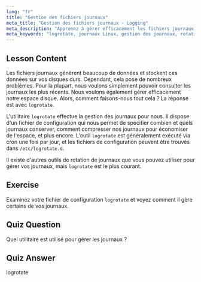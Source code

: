 ```yaml
---
lang: "fr"
title: "Gestion des fichiers journaux"
meta_title: "Gestion des fichiers journaux - Logging"
meta_description: "Apprenez à gérer efficacement les fichiers journaux Linux à l'aide de logrotate. Découvrez la rotation des journaux, la compression et la configuration pour économiser de l'espace disque. Commencez à apprendre dès aujourd'hui !"
meta_keywords: "logrotate, journaux Linux, gestion des journaux, rotation des journaux, tutoriel Linux, débutant, guide, espace disque"
---
```


## Lesson Content

Les fichiers journaux génèrent beaucoup de données et stockent ces données sur vos disques durs. Cependant, cela pose de nombreux problèmes. Pour la plupart, nous voulons simplement pouvoir consulter les journaux les plus récents. Nous voulons également gérer efficacement notre espace disque. Alors, comment faisons-nous tout cela ? La réponse est avec `logrotate`.

L'utilitaire `logrotate` effectue la gestion des journaux pour nous. Il dispose d'un fichier de configuration qui nous permet de spécifier combien et quels journaux conserver, comment compresser nos journaux pour économiser de l'espace, et plus encore. L'outil `logrotate` est généralement exécuté via cron une fois par jour, et les fichiers de configuration peuvent être trouvés dans `/etc/logrotate.d`.

Il existe d'autres outils de rotation de journaux que vous pouvez utiliser pour gérer vos journaux, mais `logrotate` est le plus courant.

## Exercise

Examinez votre fichier de configuration `logrotate` et voyez comment il gère certains de vos journaux.

## Quiz Question

Quel utilitaire est utilisé pour gérer les journaux ?

## Quiz Answer

logrotate
